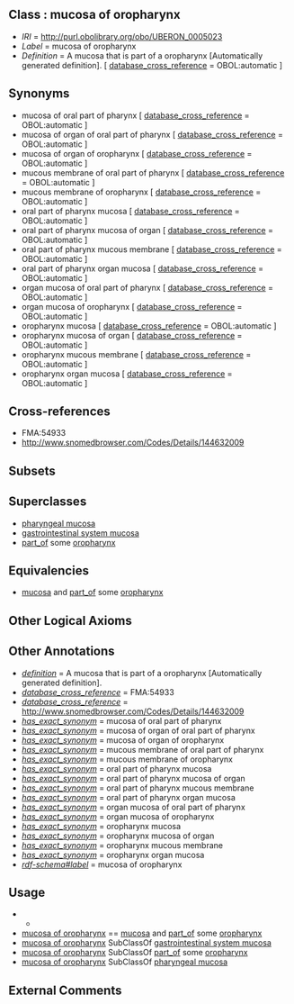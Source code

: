 
## Class : mucosa of oropharynx

 * *IRI* = http://purl.obolibrary.org/obo/UBERON_0005023
 * *Label* = mucosa of oropharynx
 * *Definition* = A mucosa that is part of a oropharynx [Automatically generated definition]. [ [database_cross_reference](../../ef/oboInOwl#hasDbXref.md) = OBOL:automatic ]

## Synonyms

 * mucosa of oral part of pharynx [ [database_cross_reference](../../ef/oboInOwl#hasDbXref.md) = OBOL:automatic ]
 * mucosa of organ of oral part of pharynx [ [database_cross_reference](../../ef/oboInOwl#hasDbXref.md) = OBOL:automatic ]
 * mucosa of organ of oropharynx [ [database_cross_reference](../../ef/oboInOwl#hasDbXref.md) = OBOL:automatic ]
 * mucous membrane of oral part of pharynx [ [database_cross_reference](../../ef/oboInOwl#hasDbXref.md) = OBOL:automatic ]
 * mucous membrane of oropharynx [ [database_cross_reference](../../ef/oboInOwl#hasDbXref.md) = OBOL:automatic ]
 * oral part of pharynx mucosa [ [database_cross_reference](../../ef/oboInOwl#hasDbXref.md) = OBOL:automatic ]
 * oral part of pharynx mucosa of organ [ [database_cross_reference](../../ef/oboInOwl#hasDbXref.md) = OBOL:automatic ]
 * oral part of pharynx mucous membrane [ [database_cross_reference](../../ef/oboInOwl#hasDbXref.md) = OBOL:automatic ]
 * oral part of pharynx organ mucosa [ [database_cross_reference](../../ef/oboInOwl#hasDbXref.md) = OBOL:automatic ]
 * organ mucosa of oral part of pharynx [ [database_cross_reference](../../ef/oboInOwl#hasDbXref.md) = OBOL:automatic ]
 * organ mucosa of oropharynx [ [database_cross_reference](../../ef/oboInOwl#hasDbXref.md) = OBOL:automatic ]
 * oropharynx mucosa [ [database_cross_reference](../../ef/oboInOwl#hasDbXref.md) = OBOL:automatic ]
 * oropharynx mucosa of organ [ [database_cross_reference](../../ef/oboInOwl#hasDbXref.md) = OBOL:automatic ]
 * oropharynx mucous membrane [ [database_cross_reference](../../ef/oboInOwl#hasDbXref.md) = OBOL:automatic ]
 * oropharynx organ mucosa [ [database_cross_reference](../../ef/oboInOwl#hasDbXref.md) = OBOL:automatic ]

## Cross-references

 * FMA:54933
 * http://www.snomedbrowser.com/Codes/Details/144632009

## Subsets


## Superclasses

 * [pharyngeal mucosa](../../UBERON/55/UBERON_0000355.md)
 * [gastrointestinal system mucosa](../../UBERON/86/UBERON_0004786.md)
 * [part_of](../../BFO/50/BFO_0000050.md) some [oropharynx](../../UBERON/29/UBERON_0001729.md)

## Equivalencies

 * [mucosa](../../UBERON/44/UBERON_0000344.md) and [part_of](../../BFO/50/BFO_0000050.md) some [oropharynx](../../UBERON/29/UBERON_0001729.md)

## Other Logical Axioms


## Other Annotations

 * *[definition](../../IAO/15/IAO_0000115.md)* = A mucosa that is part of a oropharynx [Automatically generated definition].
 * *[database_cross_reference](../../ef/oboInOwl#hasDbXref.md)* = FMA:54933
 * *[database_cross_reference](../../ef/oboInOwl#hasDbXref.md)* = http://www.snomedbrowser.com/Codes/Details/144632009
 * *[has_exact_synonym](../../ym/oboInOwl#hasExactSynonym.md)* = mucosa of oral part of pharynx
 * *[has_exact_synonym](../../ym/oboInOwl#hasExactSynonym.md)* = mucosa of organ of oral part of pharynx
 * *[has_exact_synonym](../../ym/oboInOwl#hasExactSynonym.md)* = mucosa of organ of oropharynx
 * *[has_exact_synonym](../../ym/oboInOwl#hasExactSynonym.md)* = mucous membrane of oral part of pharynx
 * *[has_exact_synonym](../../ym/oboInOwl#hasExactSynonym.md)* = mucous membrane of oropharynx
 * *[has_exact_synonym](../../ym/oboInOwl#hasExactSynonym.md)* = oral part of pharynx mucosa
 * *[has_exact_synonym](../../ym/oboInOwl#hasExactSynonym.md)* = oral part of pharynx mucosa of organ
 * *[has_exact_synonym](../../ym/oboInOwl#hasExactSynonym.md)* = oral part of pharynx mucous membrane
 * *[has_exact_synonym](../../ym/oboInOwl#hasExactSynonym.md)* = oral part of pharynx organ mucosa
 * *[has_exact_synonym](../../ym/oboInOwl#hasExactSynonym.md)* = organ mucosa of oral part of pharynx
 * *[has_exact_synonym](../../ym/oboInOwl#hasExactSynonym.md)* = organ mucosa of oropharynx
 * *[has_exact_synonym](../../ym/oboInOwl#hasExactSynonym.md)* = oropharynx mucosa
 * *[has_exact_synonym](../../ym/oboInOwl#hasExactSynonym.md)* = oropharynx mucosa of organ
 * *[has_exact_synonym](../../ym/oboInOwl#hasExactSynonym.md)* = oropharynx mucous membrane
 * *[has_exact_synonym](../../ym/oboInOwl#hasExactSynonym.md)* = oropharynx organ mucosa
 * *[rdf-schema#label](../../el/rdf-schema#label.md)* = mucosa of oropharynx

## Usage

 * -
 * [mucosa of oropharynx](../../UBERON/23/UBERON_0005023.md) == [mucosa](../../UBERON/44/UBERON_0000344.md) and [part_of](../../BFO/50/BFO_0000050.md) some [oropharynx](../../UBERON/29/UBERON_0001729.md)
 * [mucosa of oropharynx](../../UBERON/23/UBERON_0005023.md) SubClassOf [gastrointestinal system mucosa](../../UBERON/86/UBERON_0004786.md)
 * [mucosa of oropharynx](../../UBERON/23/UBERON_0005023.md) SubClassOf [part_of](../../BFO/50/BFO_0000050.md) some [oropharynx](../../UBERON/29/UBERON_0001729.md)
 * [mucosa of oropharynx](../../UBERON/23/UBERON_0005023.md) SubClassOf [pharyngeal mucosa](../../UBERON/55/UBERON_0000355.md)

## External Comments

